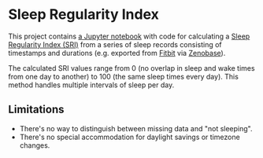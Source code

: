 # Sleep Regularity Index

This project contains [a Jupyter notebook](sri.ipynb) with code for calculating a 
[Sleep Regularity Index (SRI)](https://www.nature.com/articles/s41598-018-32402-5) from a series of sleep records 
consisting of timestamps and durations (e.g. exported from [Fitbit](https://www.fitbit.com/) via 
[Zenobase](https://zenobase.com/)). 

The calculated SRI values range from 0 (no overlap in sleep and wake times from one day to another) to 100 (the same 
sleep times every day). This method handles multiple intervals of sleep per day.


## Limitations

- There's no way to distinguish between missing data and "not sleeping".
- There's no special accommodation for daylight savings or timezone changes.
